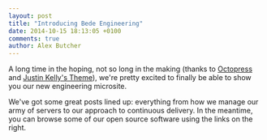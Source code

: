 ```yaml
---
layout: post
title: "Introducing Bede Engineering"
date: 2014-10-15 18:13:05 +0100
comments: true
author: Alex Butcher
---
```


A long time in the hoping, not so long in the making (thanks to [Octopress](octopress.org) and [Justin Kelly's Theme](https://github.com/wallace/justin-kelly-theme)), we're pretty excited to finally be able to show you our new engineering microsite.

We've got some great posts lined up: everything from how we manage our army of servers to our approach to continuous delivery. In the meantime, you can browse some of our open source software using the links on the right.

